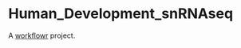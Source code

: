 # Human_Development_snRNAseq

A [workflowr][] project.

[workflowr]: https://github.com/jdblischak/workflowr
